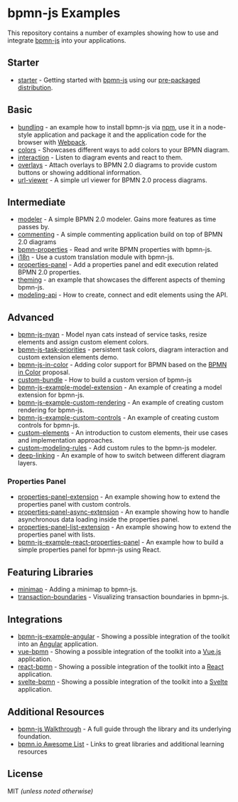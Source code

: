 # bpmn-js Examples

This repository contains a number of examples showing how to use and integrate
[bpmn-js](https://github.com/bpmn-io/bpmn-js) into your applications.


## Starter

* [starter](./starter) - Getting started with [bpmn-js](https://github.com/bpmn-io/bpmn-js) using our [pre-packaged distribution](./pre-packaged).


## Basic

* [bundling](./bundling) - an example how to install bpmn-js via [npm](http://npmjs.org), use it in a node-style application and package it and the application code for the browser with [Webpack](https://webpack.js.org/).
* [colors](./colors) - Showcases different ways to add colors to your BPMN diagram.
* [interaction](./interaction) - Listen to diagram events and react to them.
* [overlays](./overlays) - Attach overlays to BPMN 2.0 diagrams to provide custom buttons or showing additional information.
* [url-viewer](./url-viewer) - A simple url viewer for BPMN 2.0 process diagrams.


## Intermediate

* [modeler](./modeler) - A simple BPMN 2.0 modeler. Gains more features as time passes by.
* [commenting](./commenting) - A simple commenting application build on top of BPMN 2.0 diagrams
* [bpmn-properties](./bpmn-properties) - Read and write BPMN properties with bpmn-js.
* [i18n](./i18n) - Use a custom translation module with bpmn-js.
* [properties-panel](./properties-panel) - Add a properties panel and edit execution related BPMN 2.0 properties. 
* [theming](./theming) - an example that showcases the different aspects of theming bpmn-js.
* [modeling-api](./modeling-api) - How to create, connect and edit elements using the API.


## Advanced

* [bpmn-js-nyan](https://github.com/nikku/bpmn-js-nyan) - Model nyan cats instead of service tasks, resize elements and assign custom element colors.
* [bpmn-js-task-priorities](https://github.com/bpmn-io/bpmn-js-task-priorities) - persistent task colors, diagram interaction and custom extension elements demo.
* [bpmn-js-in-color](https://github.com/bpmn-io/bpmn-js-in-color) - Adding color support for BPMN based on the [BPMN in Color](https://github.com/bpmn-miwg/bpmn-in-color) proposal.
* [custom-bundle](./custom-bundle) - How to build a custom version of bpmn-js
* [bpmn-js-example-model-extension](https://github.com/bpmn-io/bpmn-js-example-model-extension) - An example of creating a model extension for bpmn-js.
* [bpmn-js-example-custom-rendering](https://github.com/bpmn-io/bpmn-js-example-custom-rendering) - An example of creating custom rendering for bpmn-js.
* [bpmn-js-example-custom-controls](https://github.com/bpmn-io/bpmn-js-example-custom-controls) - An example of creating custom controls for bpmn-js.
* [custom-elements](./custom-elements) - An introduction to custom elements, their use cases and implementation approaches.
* [custom-modeling-rules](./custom-modeling-rules) - Add custom rules to the bpmn-js modeler.
* [deep-linking](./deep-linking) - An example of how to switch between different diagram layers.


### Properties Panel

* [properties-panel-extension](./properties-panel-extension) - An example showing how to extend the properties panel with custom controls.
* [properties-panel-async-extension](./properties-panel-async-extension) - An example showing how to handle asynchronous data loading inside the properties panel.
* [properties-panel-list-extension](./properties-panel-list-extension) - An example showing how to extend the properties panel with lists.
* [bpmn-js-example-react-properties-panel](https://github.com/bpmn-io/bpmn-js-example-react-properties-panel) - An example how to build a simple properties panel for bpmn-js using React.


## Featuring Libraries

* [minimap](./minimap) - Adding a minimap to bpmn-js.
* [transaction-boundaries](./transaction-boundaries) - Visualizing transaction boundaries in bpmn-js.


## Integrations

* [bpmn-js-example-angular](https://github.com/bpmn-io/bpmn-js-example-angular) - Showing a possible integration of the toolkit into an [Angular](https://angular.io/) application.
* [vue-bpmn](https://github.com/bpmn-io/vue-bpmn) - Showing a possible integration of the toolkit into a [Vue.js](https://vuejs.org) application.
* [react-bpmn](https://github.com/bpmn-io/react-bpmn) - Showing a possible integration of the toolkit into a [React](https://reactjs.org/) application.
* [svelte-bpmn](https://github.com/bpmn-io/svelte-bpmn) - Showing a possible integration of the toolkit into a [Svelte](https://svelte.dev/) application.


## Additional Resources

* [bpmn-js Walkthrough](https://bpmn.io/toolkit/bpmn-js/walkthrough/) - A full guide through the library and its underlying foundation.
* [bpmn.io Awesome List](https://github.com/bpmn-io/awesome-bpmn-io) - Links to great libraries and additional learning resources

## License

MIT _(unless noted otherwise)_
